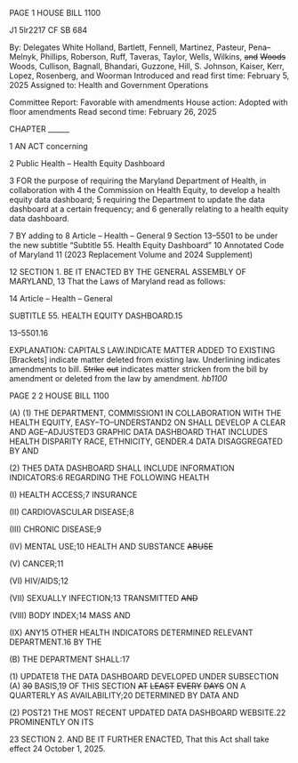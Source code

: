 PAGE 1
HOUSE BILL 1100

J1 5lr2217
CF SB 684

By: Delegates White Holland, Bartlett, Fennell, Martinez, Pasteur, Pena–Melnyk,
Phillips, Roberson, Ruff, Taveras, Taylor, Wells, Wilkins, ~~and~~ ~~Woods~~ Woods,
Cullison, Bagnall, Bhandari, Guzzone, Hill, S. Johnson, Kaiser, Kerr, Lopez,
Rosenberg, and Woorman
Introduced and read first time: February 5, 2025
Assigned to: Health and Government Operations

Committee Report: Favorable with amendments
House action: Adopted with floor amendments
Read second time: February 26, 2025

CHAPTER ______

1 AN ACT concerning

2 Public Health – Health Equity Dashboard

3 FOR the purpose of requiring the Maryland Department of Health, in collaboration with
4 the Commission on Health Equity, to develop a health equity data dashboard;
5 requiring the Department to update the data dashboard at a certain frequency; and
6 generally relating to a health equity data dashboard.

7 BY adding to
8 Article – Health – General
9 Section 13–5501 to be under the new subtitle “Subtitle 55. Health Equity Dashboard”
10 Annotated Code of Maryland
11 (2023 Replacement Volume and 2024 Supplement)

12 SECTION 1. BE IT ENACTED BY THE GENERAL ASSEMBLY OF MARYLAND,
13 That the Laws of Maryland read as follows:

14 Article – Health – General

SUBTITLE 55. HEALTH EQUITY DASHBOARD.15

13–5501.16

EXPLANATION: CAPITALS LAW.INDICATE MATTER ADDED TO EXISTING
[Brackets] indicate matter deleted from existing law.
Underlining indicates amendments to bill.
~~Strike~~ ~~out~~ indicates matter stricken from the bill by amendment or deleted from the law by
amendment. *hb1100*

PAGE 2
2 HOUSE BILL 1100

(A) (1) THE DEPARTMENT, COMMISSION1 IN COLLABORATION WITH THE
HEALTH EQUITY, EASY–TO–UNDERSTAND2 ON SHALL DEVELOP A CLEAR AND
AGE–ADJUSTED3 GRAPHIC DATA DASHBOARD THAT INCLUDES HEALTH DISPARITY
RACE, ETHNICITY, GENDER.4 DATA DISAGGREGATED BY AND

(2) THE5 DATA DASHBOARD SHALL INCLUDE INFORMATION
INDICATORS:6 REGARDING THE FOLLOWING HEALTH

(I) HEALTH ACCESS;7 INSURANCE

(II) CARDIOVASCULAR DISEASE;8

(III) CHRONIC DISEASE;9

(IV) MENTAL USE;10 HEALTH AND SUBSTANCE ~~ABUSE~~

(V) CANCER;11

(VI) HIV/AIDS;12

(VII) SEXUALLY INFECTION;13 TRANSMITTED ~~AND~~

(VIII) BODY INDEX;14 MASS AND

(IX) ANY15 OTHER HEALTH INDICATORS DETERMINED RELEVANT
DEPARTMENT.16 BY THE

(B) THE DEPARTMENT SHALL:17

(1) UPDATE18 THE DATA DASHBOARD DEVELOPED UNDER SUBSECTION
(A) ~~30~~ BASIS,19 OF THIS SECTION ~~AT~~ ~~LEAST~~ ~~EVERY~~ ~~DAYS~~ ON A QUARTERLY AS
AVAILABILITY;20 DETERMINED BY DATA AND

(2) POST21 THE MOST RECENT UPDATED DATA DASHBOARD
WEBSITE.22 PROMINENTLY ON ITS

23 SECTION 2. AND BE IT FURTHER ENACTED, That this Act shall take effect
24 October 1, 2025.